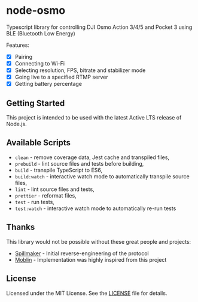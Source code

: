 # node-osmo

Typescript library for controlling DJI Osmo Action 3/4/5 and Pocket 3 using BLE (Bluetooth Low Energy)

Features:

- [x] Pairing
- [x] Connecting to Wi-Fi
- [x] Selecting resolution, FPS, bitrate and stabilizer mode
- [x] Going live to a specified RTMP server
- [x] Getting battery percentage

## Getting Started

This project is intended to be used with the latest Active LTS release of Node.js.

## Available Scripts

- `clean` - remove coverage data, Jest cache and transpiled files,
- `prebuild` - lint source files and tests before building,
- `build` - transpile TypeScript to ES6,
- `build:watch` - interactive watch mode to automatically transpile source files,
- `lint` - lint source files and tests,
- `prettier` - reformat files,
- `test` - run tests,
- `test:watch` - interactive watch mode to automatically re-run tests

## Thanks

This library would not be possible without these great people and projects:

- [Spillmaker](https://github.com/spillmaker) - Initial reverse-engineering of the protocol
- [Moblin](https://github.com/eerimoq/moblin) - Implementation was highly inspired from this project

## License

Licensed under the MIT License. See the [LICENSE](https://github.com/datagutt/node-osmo/blob/main/LICENSE) file for details.
